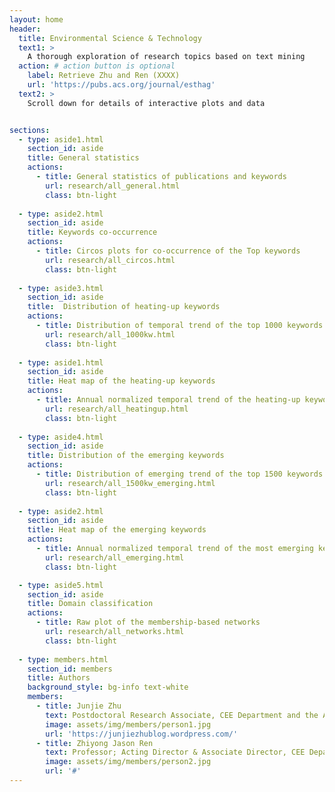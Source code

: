 ```yaml
---
layout: home
header:
  title: Environmental Science & Technology
  text1: >
    A thorough exploration of research topics based on text mining
  action: # action button is optional
    label: Retrieve Zhu and Ren (XXXX)
    url: 'https://pubs.acs.org/journal/esthag'
  text2: >
    Scroll down for details of interactive plots and data


sections:
  - type: aside1.html
    section_id: aside
    title: General statistics
    actions:
      - title: General statistics of publications and keywords
        url: research/all_general.html
        class: btn-light
 
  - type: aside2.html
    section_id: aside
    title: Keywords co-occurrence
    actions:
      - title: Circos plots for co-occurrence of the Top keywords
        url: research/all_circos.html
        class: btn-light
        
  - type: aside3.html
    section_id: aside
    title:  Distribution of heating-up keywords  
    actions:
      - title: Distribution of temporal trend of the top 1000 keywords
        url: research/all_1000kw.html
        class: btn-light
        
  - type: aside1.html
    section_id: aside
    title: Heat map of the heating-up keywords
    actions:
      - title: Annual normalized temporal trend of the heating-up keywords
        url: research/all_heatingup.html
        class: btn-light
 
  - type: aside4.html
    section_id: aside
    title: Distribution of the emerging keywords
    actions:
      - title: Distribution of emerging trend of the top 1500 keywords
        url: research/all_1500kw_emerging.html
        class: btn-light
     
  - type: aside2.html
    section_id: aside
    title: Heat map of the emerging keywords
    actions:
      - title: Annual normalized temporal trend of the most emerging keywords
        url: research/all_emerging.html
        class: btn-light

  - type: aside5.html
    section_id: aside
    title: Domain classification
    actions:
      - title: Raw plot of the membership-based networks
        url: research/all_networks.html
        class: btn-light
        
  - type: members.html
    section_id: members
    title: Authors
    background_style: bg-info text-white
    members:
      - title: Junjie Zhu
        text: Postdoctoral Research Associate, CEE Department and the Andlinger Center for Energy and the Environment, Princeton University
        image: assets/img/members/person1.jpg
        url: 'https://junjiezhublog.wordpress.com/'
      - title: Zhiyong Jason Ren
        text: Professor; Acting Director & Associate Director, CEE Department and the Andlinger Center for Energy and the Environment, Princeton University
        image: assets/img/members/person2.jpg
        url: '#'
---
```

